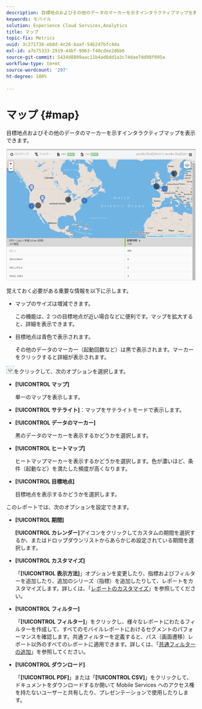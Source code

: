 ```yaml
---
description: 目標地点およびその他のデータのマーカーを示すインタラクティブマップを表示できます。
keywords: モバイル
solution: Experience Cloud Services,Analytics
title: マップ
topic-fix: Metrics
uuid: 3c271738-eb8d-4c26-baaf-54b247bfc4da
exl-id: a7e75333-2919-44bf-9963-f40cdee2d6b6
source-git-commit: 5434d8809aac11b4ad6dd1a3c74dae7dd98f095a
workflow-type: tm+mt
source-wordcount: '297'
ht-degree: 100%

---
```


# マップ {#map}

目標地点およびその他のデータのマーカーを示すインタラクティブマップを表示できます。

![](assets/map.png)

覚えておく必要がある重要な情報を以下に示します。

* マップのサイズは増減できます。

   この機能は、2 つの目標地点が近い場合などに便利です。マップを拡大すると、詳細を表示できます。
* 目標地点は青色で表示されます。

   その他のデータのマーカー（起動回数など）は黒で表示されます。マーカーをクリックすると詳細が表示されます。

![レイヤー](assets/map_layers.png)をクリックして、次のオプションを選択します。

* **[!UICONTROL マップ]**

   単一のマップを表示します。

* **[!UICONTROL サテライト]**：マップをサテライトモードで表示します。

* **[!UICONTROL データのマーカー]**

   黒のデータのマーカーを表示するかどうかを選択します。

* **[!UICONTROL ヒートマップ]**

   ヒートマップマーカーを表示するかどうかを選択します。色が濃いほど、条件（起動など）を満たした頻度が高くなります。

* **[!UICONTROL 目標地点]**

   目標地点を表示するかどうかを選択します。

このレポートでは、次のオプションを設定できます。

* **[!UICONTROL 期間]**

   **[!UICONTROL カレンダー]**&#x200B;アイコンをクリックしてカスタムの期間を選択するか、またはドロップダウンリストからあらかじめ設定されている期間を選択します。

* **[!UICONTROL カスタマイズ]**

   「**[!UICONTROL 表示方法]**」オプションを変更したり、指標およびフィルターを追加したり、追加のシリーズ（指標）を追加したりして、レポートをカスタマイズします。詳しくは、「[レポートのカスタマイズ](/help/using/usage/reports-customize/t-reports-customize.md)」を参照してください。

* **[!UICONTROL フィルター]**

   「**[!UICONTROL フィルター]**」をクリックし、様々なレポートにわたるフィルターを作成して、すべてのモバイルレポートにおけるセグメントのパフォーマンスを確認します。共通フィルターを定義すると、パス（画面遷移）レポート以外のすべてのレポートに適用できます。詳しくは、「[共通フィルターの追加](/help/using/usage/reports-customize/t-sticky-filter.md)」を参照してください。

* **[!UICONTROL ダウンロード]**

   「**[!UICONTROL PDF]**」または「**[!UICONTROL CSV]**」をクリックして、ドキュメントをダウンロードするか開いて Mobile Services へのアクセス権を持たないユーザーと共有したり、プレゼンテーションで使用したりします。
